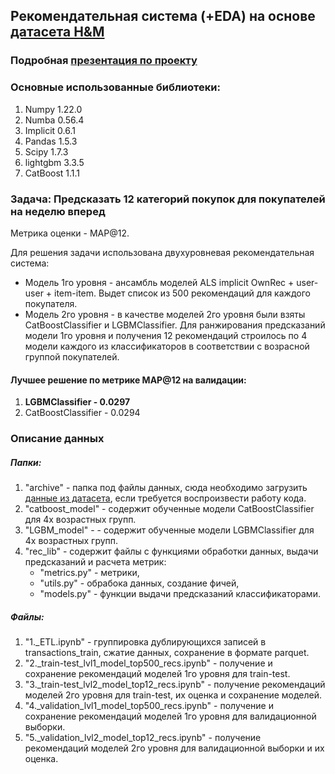 ## Рекомендательная система (+EDA) на основе [датасета H&M](https://www.kaggle.com/competitions/h-and-m-personalized-fashion-recommendations)

### Подробная [презентация по проекту](https://docs.google.com/presentation/d/1tfh8iZZZ1sbf3mtkmAQ1Iaqj4__Q3-YToo31DbVIq0A/edit?usp=sharing)

### Основные использованные библиотеки:
1. Numpy 1.22.0
2. Numba 0.56.4
3. Implicit 0.6.1
4. Pandas 1.5.3
5. Scipy 1.7.3
6. lightgbm 3.3.5
7. CatBoost 1.1.1

### Задача: Предсказать 12 категорий покупок для покупателей на неделю вперед
Метрика оценки - MAP@12.

Для решения задачи использована двухуровневая рекомендательная система:
- Модель 1го уровня - ансамбль моделей ALS implicit OwnRec + user-user + item-item. Выдет список из 500 рекомендаций для каждого покупателя.
- Модель 2го уровня - в качестве моделей 2го уровня были взяты CatBoostClassifier и LGBMClassifier. Для ранжирования предсказаний модели 1го уровня и получения 12 рекомендаций строилось по 4 модели каждого из классификаторов в соответствии с возрасной группой покупателей.

#### Лучшее решение по метрике MAP@12 на валидации:
1. **LGBMClassifier     - 0.0297**
2. CatBoostClassifier - 0.0294

### Описание данных
##### Папки:
1. "archive" - папка под файлы данных, сюда необходимо загрузить [данные из датасета](https://www.kaggle.com/competitions/h-and-m-personalized-fashion-recommendations/data), если требуется воспроизвести работу кода.
2. "catboost_model" - содержит обученные модели CatBoostClassifier для 4х возрастных групп.
3. "LGBM_model" -  - содержит обученные модели LGBMClassifier для 4х возрастных групп.
4. "rec_lib" - содержит файлы с функциями обработки данных, выдачи предсказаний и расчета метрик:
	- "metrics.py" - метрики,
	- "utils.py" - обрабока данных, создание фичей,
	- "models.py" - функции выдачи предсказаний классификаторами.
##### Файлы:
1. "1._ETL.ipynb" - группировка дублирующихся записей в transactions_train, сжатие данных, сохранение в формате parquet.
2. "2._train-test_lvl1_model_top500_recs.ipynb" - получение и сохранение рекомендаций моделей 1го уровня для train-test.
3. "3._train-test_lvl2_model_top12_recs.ipynb" - получение рекомендаций моделей 2го уровня для train-test, их оценка и сохранение моделей.
4. "4._validation_lvl1_model_top500_recs.ipynb" - получение и сохранение рекомендаций моделей 1го уровня для валидационной выборки.
5. "5._validation_lvl2_model_top12_recs.ipynb" - получение рекомендаций моделей 2го уровня для валидационной выборки и их оценка.